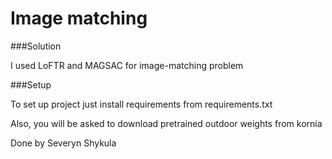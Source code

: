 # Image matching

###Solution

I used LoFTR and MAGSAC for image-matching problem

###Setup

To set up project just install requirements from requirements.txt

Also, you will be asked to download pretrained outdoor weights from kornia

Done by Severyn Shykula

